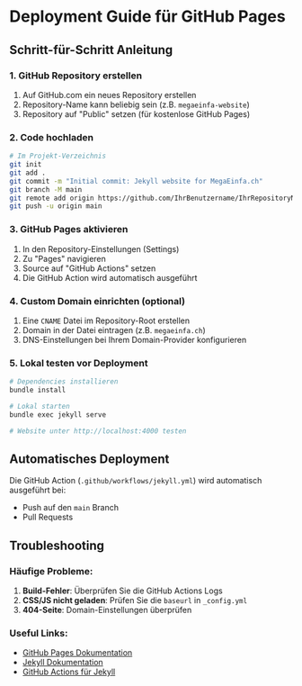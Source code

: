 # Deployment Guide für GitHub Pages

## Schritt-für-Schritt Anleitung

### 1. GitHub Repository erstellen
1. Auf GitHub.com ein neues Repository erstellen
2. Repository-Name kann beliebig sein (z.B. `megaeinfa-website`)
3. Repository auf "Public" setzen (für kostenlose GitHub Pages)

### 2. Code hochladen
```bash
# Im Projekt-Verzeichnis
git init
git add .
git commit -m "Initial commit: Jekyll website for MegaEinfa.ch"
git branch -M main
git remote add origin https://github.com/IhrBenutzername/IhrRepositoryName.git
git push -u origin main
```

### 3. GitHub Pages aktivieren
1. In den Repository-Einstellungen (Settings)
2. Zu "Pages" navigieren
3. Source auf "GitHub Actions" setzen
4. Die GitHub Action wird automatisch ausgeführt

### 4. Custom Domain einrichten (optional)
1. Eine `CNAME` Datei im Repository-Root erstellen
2. Domain in der Datei eintragen (z.B. `megaeinfa.ch`)
3. DNS-Einstellungen bei Ihrem Domain-Provider konfigurieren

### 5. Lokal testen vor Deployment
```bash
# Dependencies installieren
bundle install

# Lokal starten
bundle exec jekyll serve

# Website unter http://localhost:4000 testen
```

## Automatisches Deployment

Die GitHub Action (`.github/workflows/jekyll.yml`) wird automatisch ausgeführt bei:
- Push auf den `main` Branch
- Pull Requests

## Troubleshooting

### Häufige Probleme:
1. **Build-Fehler**: Überprüfen Sie die GitHub Actions Logs
2. **CSS/JS nicht geladen**: Prüfen Sie die `baseurl` in `_config.yml`
3. **404-Seite**: Domain-Einstellungen überprüfen

### Useful Links:
- [GitHub Pages Dokumentation](https://docs.github.com/en/pages)
- [Jekyll Dokumentation](https://jekyllrb.com/docs/)
- [GitHub Actions für Jekyll](https://github.com/marketplace/actions/jekyll-actions)
